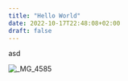 ```yaml
---
title: "Hello World"
date: 2022-10-17T22:48:08+02:00
draft: false
---
```

asd

![_MG_4585](_MG_4585.jpg)
